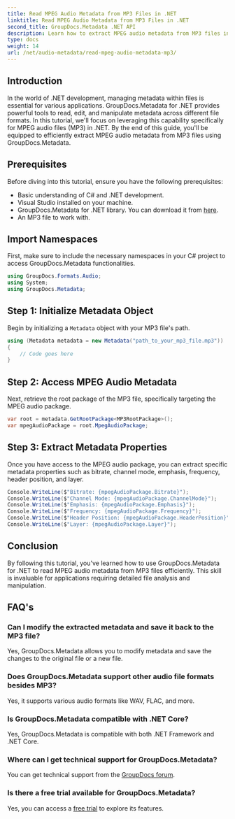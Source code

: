 ```yaml
---
title: Read MPEG Audio Metadata from MP3 Files in .NET
linktitle: Read MPEG Audio Metadata from MP3 Files in .NET
second_title: GroupDocs.Metadata .NET API
description: Learn how to extract MPEG audio metadata from MP3 files in .NET using GroupDocs.Metadata. Enhance your file analysis capabilities.
type: docs
weight: 14
url: /net/audio-metadata/read-mpeg-audio-metadata-mp3/
---
```

## Introduction
In the world of .NET development, managing metadata within files is essential for various applications. GroupDocs.Metadata for .NET provides powerful tools to read, edit, and manipulate metadata across different file formats. In this tutorial, we'll focus on leveraging this capability specifically for MPEG audio files (MP3) in .NET. By the end of this guide, you'll be equipped to efficiently extract MPEG audio metadata from MP3 files using GroupDocs.Metadata.
## Prerequisites
Before diving into this tutorial, ensure you have the following prerequisites:
- Basic understanding of C# and .NET development.
- Visual Studio installed on your machine.
- GroupDocs.Metadata for .NET library. You can download it from [here](https://releases.groupdocs.com/metadata/net/).
- An MP3 file to work with.
## Import Namespaces
First, make sure to include the necessary namespaces in your C# project to access GroupDocs.Metadata functionalities.
```csharp
using GroupDocs.Formats.Audio;
using System;
using GroupDocs.Metadata;
```
## Step 1: Initialize Metadata Object
Begin by initializing a `Metadata` object with your MP3 file's path.
```csharp
using (Metadata metadata = new Metadata("path_to_your_mp3_file.mp3"))
{
    // Code goes here
}
```
## Step 2: Access MPEG Audio Metadata
Next, retrieve the root package of the MP3 file, specifically targeting the MPEG audio package.
```csharp
var root = metadata.GetRootPackage<MP3RootPackage>();
var mpegAudioPackage = root.MpegAudioPackage;
```
## Step 3: Extract Metadata Properties
Once you have access to the MPEG audio package, you can extract specific metadata properties such as bitrate, channel mode, emphasis, frequency, header position, and layer.
```csharp
Console.WriteLine($"Bitrate: {mpegAudioPackage.Bitrate}");
Console.WriteLine($"Channel Mode: {mpegAudioPackage.ChannelMode}");
Console.WriteLine($"Emphasis: {mpegAudioPackage.Emphasis}");
Console.WriteLine($"Frequency: {mpegAudioPackage.Frequency}");
Console.WriteLine($"Header Position: {mpegAudioPackage.HeaderPosition}");
Console.WriteLine($"Layer: {mpegAudioPackage.Layer}");
```
## Conclusion
By following this tutorial, you've learned how to use GroupDocs.Metadata for .NET to read MPEG audio metadata from MP3 files efficiently. This skill is invaluable for applications requiring detailed file analysis and manipulation.

## FAQ's
### Can I modify the extracted metadata and save it back to the MP3 file?
Yes, GroupDocs.Metadata allows you to modify metadata and save the changes to the original file or a new file.
### Does GroupDocs.Metadata support other audio file formats besides MP3?
Yes, it supports various audio formats like WAV, FLAC, and more.
### Is GroupDocs.Metadata compatible with .NET Core?
Yes, GroupDocs.Metadata is compatible with both .NET Framework and .NET Core.
### Where can I get technical support for GroupDocs.Metadata?
You can get technical support from the [GroupDocs forum](https://forum.groupdocs.com/c/metadata/14).
### Is there a free trial available for GroupDocs.Metadata?
Yes, you can access a [free trial](https://releases.groupdocs.com/) to explore its features.
